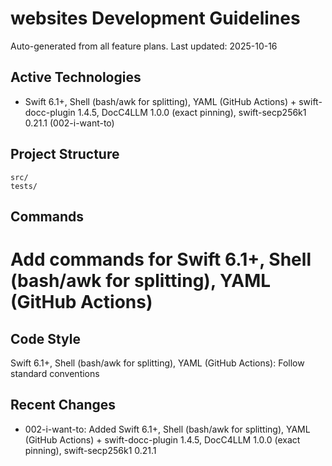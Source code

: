 # websites Development Guidelines

Auto-generated from all feature plans. Last updated: 2025-10-16

## Active Technologies
- Swift 6.1+, Shell (bash/awk for splitting), YAML (GitHub Actions) + swift-docc-plugin 1.4.5, DocC4LLM 1.0.0 (exact pinning), swift-secp256k1 0.21.1 (002-i-want-to)

## Project Structure
```
src/
tests/
```

## Commands
# Add commands for Swift 6.1+, Shell (bash/awk for splitting), YAML (GitHub Actions)

## Code Style
Swift 6.1+, Shell (bash/awk for splitting), YAML (GitHub Actions): Follow standard conventions

## Recent Changes
- 002-i-want-to: Added Swift 6.1+, Shell (bash/awk for splitting), YAML (GitHub Actions) + swift-docc-plugin 1.4.5, DocC4LLM 1.0.0 (exact pinning), swift-secp256k1 0.21.1

<!-- MANUAL ADDITIONS START -->
<!-- MANUAL ADDITIONS END -->